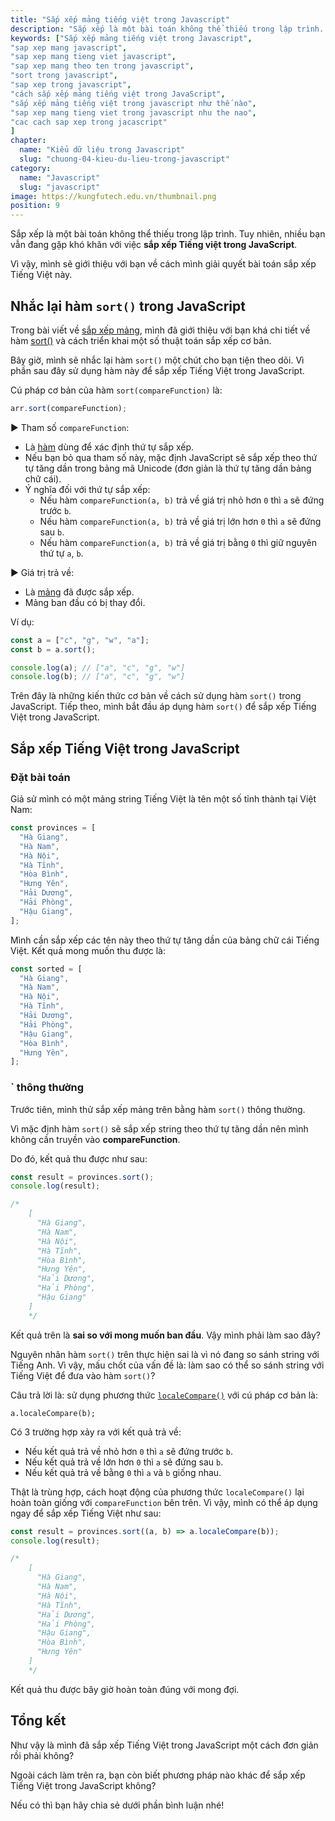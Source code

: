 ```yaml
---
title: "Sắp xếp mảng tiếng việt trong Javascript"
description: "Sắp xếp là một bài toán không thể thiếu trong lập trình. Tuy nhiên, nhiều bạn vẫn đang gặp khó khăn với việc sắp xếp Tiếng việt trong JavaScript.Vì vậy, mình sẽ giới thiệu với bạn về cách mình giải quyết bài toán sắp xếp Tiếng Việt này."
keywords: ["Sắp xếp mảng tiếng việt trong Javascript",
"sap xep mang javascript",
"sap xep mang tieng viet javascript",
"sap xep mang theo ten trong javascript",
"sort trong javascript",
"sap xep trong javascript",
"cách sắp xếp mảng tiếng việt trong JavaScript",
"sắp xếp mảng tiếng việt trong javascript như thế nào",
"sap xep mang tieng viet trong javascript nhu the nao",
"cac cach sap xep trong jacascript"
]
chapter:
  name: "Kiểu dữ liệu trong Javascript"
  slug: "chuong-04-kieu-du-lieu-trong-javascript"
category:
  name: "Javascript"
  slug: "javascript"
image: https://kungfutech.edu.vn/thumbnail.png
position: 9
---
```


Sắp xếp là một bài toán không thể thiếu trong lập trình. Tuy nhiên, nhiều bạn vẫn đang gặp khó khăn với việc **sắp xếp Tiếng việt trong JavaScript**.

Vì vậy, mình sẽ giới thiệu với bạn về cách mình giải quyết bài toán sắp xếp Tiếng Việt này.

## Nhắc lại hàm `sort()` trong JavaScript

Trong bài viết về [sắp xếp mảng](/bai-viet/javascript/sap-xep-mang-trong-javascript), mình đã giới thiệu với bạn khá chi tiết về hàm [sort()](https://developer.mozilla.org/en-US/docs/Web/JavaScript/Reference/Global_Objects/Array/sort) và cách triển khai một số thuật toán sắp xếp cơ bản.

Bây giờ, mình sẽ nhắc lại hàm `sort()` một chút cho bạn tiện theo dõi. Vì phần sau đây sử dụng hàm này để sắp xếp Tiếng Việt trong JavaScript.

Cú pháp cơ bản của hàm `sort(compareFunction)` là:

```js
arr.sort(compareFunction);
```

► Tham số `compareFunction`:

- Là [hàm](/bai-viet/javascript/ham-trong-javascript) dùng để xác định thứ tự sắp xếp.
- Nếu bạn bỏ qua tham số này, mặc định JavaScript sẽ sắp xếp theo thứ tự tăng dần trong bảng mã Unicode (đơn giản là thứ tự tăng dần bảng chữ cái).
- Ý nghĩa đối với thứ tự sắp xếp:
  - Nếu hàm `compareFunction(a, b)` trả về giá trị nhỏ hơn `0` thì `a` sẽ đứng trước `b`.
  - Nếu hàm `compareFunction(a, b)` trả về giá trị lớn hơn `0` thì `a` sẽ đứng sau `b`.
  - Nếu hàm `compareFunction(a, b)` trả về giá trị bằng `0` thì giữ nguyên thứ tự `a`, `b`.

► Giá trị trả về:

- Là [mảng](/bai-viet/javascript/mang-array-trong-javascript) đã được sắp xếp.
- Mảng ban đầu có bị thay đổi.

Ví dụ:

```js
const a = ["c", "g", "w", "a"];
const b = a.sort();

console.log(a); // ["a", "c", "g", "w"]
console.log(b); // ["a", "c", "g", "w"]
```

Trên đây là những kiến thức cơ bản về cách sử dụng hàm `sort()` trong JavaScript. Tiếp theo, mình bắt đầu áp dụng hàm `sort()` để sắp xếp Tiếng Việt trong JavaScript.

## Sắp xếp Tiếng Việt trong JavaScript

### Đặt bài toán

Giả sử mình có một mảng string Tiếng Việt là tên một số tỉnh thành tại Việt Nam:

```js
const provinces = [
  "Hà Giang",
  "Hà Nam",
  "Hà Nội",
  "Hà Tĩnh",
  "Hòa Bình",
  "Hưng Yên",
  "Hải Dương",
  "Hải Phòng",
  "Hậu Giang",
];
```

Mình cần sắp xếp các tên này theo thứ tự tăng dần của bảng chữ cái Tiếng Việt. Kết quả mong muốn thu được là:

```js
const sorted = [
  "Hà Giang",
  "Hà Nam",
  "Hà Nội",
  "Hà Tĩnh",
  "Hải Dương",
  "Hải Phòng",
  "Hậu Giang",
  "Hòa Bình",
  "Hưng Yên",
];
```

### ` thông thường

Trước tiên, mình thử sắp xếp mảng trên bằng hàm `sort()` thông thường.

Vì mặc định hàm `sort()` sẽ sắp xếp string theo thứ tự tăng dần nên mình không cần truyền vào **compareFunction**.

Do đó, kết quả thu được như sau:

```js
const result = provinces.sort();
console.log(result);

/*
    [
      "Hà Giang",
      "Hà Nam",
      "Hà Nội",
      "Hà Tĩnh",
      "Hòa Bình",
      "Hưng Yên",
      "Hải Dương",
      "Hải Phòng",
      "Hậu Giang"
    ]
    */
```

Kết quả trên là **sai so với mong muốn ban đầu**. Vậy mình phải làm sao đây?

Nguyên nhân hàm `sort()` trên thực hiện sai là vì nó đang so sánh string với Tiếng Anh. Vì vậy, mấu chốt của vấn đề là: làm sao có thể so sánh string với Tiếng Việt để đưa vào hàm `sort()`?

Câu trả lời là: sử dụng phương thức [`localeCompare()`](https://developer.mozilla.org/en-US/docs/Web/JavaScript/Reference/Global_Objects/String/localeCompare) với cú pháp cơ bản là:

    a.localeCompare(b);

Có 3 trường hợp xảy ra với kết quả trả về:

- Nếu kết quả trả về nhỏ hơn `0` thì `a` sẽ đứng trước `b`.
- Nếu kết quả trả về lớn hơn `0` thì `a` sẽ đứng sau `b`.
- Nếu kết quả trả về bằng `0` thì `a` và `b` giống nhau.

Thật là trùng hợp, cách hoạt động của phương thức `localeCompare()` lại hoàn toàn giống với `compareFunction` bên trên. Vì vậy, mình có thể áp dụng ngay để sắp xếp Tiếng Việt như sau:

```js
const result = provinces.sort((a, b) => a.localeCompare(b));
console.log(result);

/*
    [
      "Hà Giang",
      "Hà Nam",
      "Hà Nội",
      "Hà Tĩnh",
      "Hải Dương",
      "Hải Phòng",
      "Hậu Giang",
      "Hòa Bình",
      "Hưng Yên"
    ]
    */
```

Kết quả thu được bây giờ hoàn toàn đúng với mong đợi.

## Tổng kết

Như vậy là mình đã sắp xếp Tiếng Việt trong JavaScript một cách đơn giản rồi phải không?

Ngoài cách làm trên ra, bạn còn biết phương pháp nào khác để sắp xếp Tiếng Việt trong JavaScript không?

Nếu có thì bạn hãy chia sẻ dưới phần bình luận nhé!
